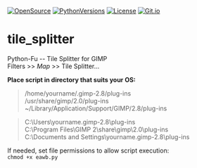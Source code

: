 [![OpenSource](https://img.shields.io/badge/Open-Source-orange.svg)](https://github.com/doyousketch2)  [![PythonVersions](https://img.shields.io/badge/Python-2.7x-blue.svg)](https://www.python.org/)  [![License](https://img.shields.io/badge/license-GPL--v3-lightgrey.svg)](https://www.gnu.org/licenses/gpl-3.0.en.html)  [![Git.io](https://img.shields.io/badge/Git.io-vArG5-233139.svg)](https://git.io/vArG5) 

# tile_splitter
Python-Fu -- Tile Splitter for GIMP  
Filters >> *Map* >> Tile Splitter...  

**Place script in directory that suits your OS:**  

> /home/yourname/.gimp-2.8/plug-ins  
> /usr/share/gimp/2.0/plug-ins  
> ~/Library/Application/Support/GIMP/2.8/plug-ins  

> C:\Users\yourname\.gimp-2.8\plug-ins  
> C:\Program Files\GIMP 2\share\gimp\2.0\plug-ins  
> C:\Documents and Settings\yourname\.gimp-2.8\plug-ins  

If needed, set file permissions to allow script execution:  
`chmod +x eawb.py`  
